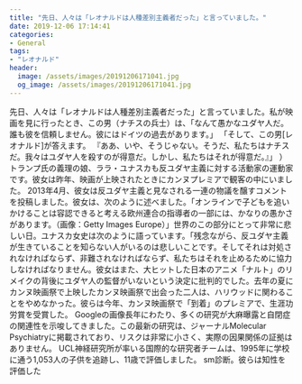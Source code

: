 ```yaml
---
title: "先日、人々は「レオナルドは人種差別主義者だった」と言っていました。"
date: 2019-12-06 17:14:41
categories:
- General
tags:
- "レオナルド"
header:
  image: /assets/images/20191206171041.jpg
  og_image: /assets/images/20191206171041.jpg
---
```


先日、人々は「レオナルドは人種差別主義者だった」と言っていました。私が映画を見に行ったとき、この男（ナチスの兵士）は、「なんて愚かなユダヤ人だ。誰も彼を信頼しません。彼にはドイツの過去があります。」 「そして、この男[レオナルド]が答えます。 『ああ、いや、そうじゃない。そうだ、私たちはナチスだ。我々はユダヤ人を殺すのが得意だ。しかし、私たちはそれが得意だ。』」 ）トランプ氏の義理の娘、ララ・ユナスカも反ユダヤ主義に対する活動家の運動家です。彼女は昨年、映画が上映されたときにカンヌプレミアで観客の中にいました。 2013年4月、彼女は反ユダヤ主義と見なされる一連の物議を醸すコメントを投稿しました。彼女は、次のように述べました。「オンラインで子どもを追いかけることは容認できると考える欧州連合の指導者の一部には、かなりの愚かさがあります。（画像：Getty Images Europe）」世界のこの部分にとって非常に悲しい日。ユナスカ女史は次のように語っています。「残念ながら、反ユダヤ主義が生きていることを知らない人がいるのは悲しいことです。そしてそれは対処されなければならず、非難されなければならず、私たちはそれを止めるために協力しなければなりません。彼女はまた、大ヒットした日本のアニメ「ナルト」のリメイクの背後にユダヤ人の監督がいないという決定に批判的でした。去年の夏にカンヌ映画祭で上映したカンヌ映画祭で出会った二人は、ハリウッドに関わることをやめなかった。彼らは今年、カンヌ映画祭で「到着」のプレミアで、生涯功労賞を受賞した。 Googleの画像長年にわたり、多くの研究が大麻曝露と自閉症の関連性を示唆してきました。この最新の研究は、ジャーナルMolecular Psychiatryに掲載されており、リスクは非常に小さく、実際の因果関係の証拠はありません。 UCL神経研究所が率いる国際的な研究者チームは、1995年に学校に通う1,053人の子供を追跡し、11歳で評価しました。 sm診断。彼らは知性を評価した
